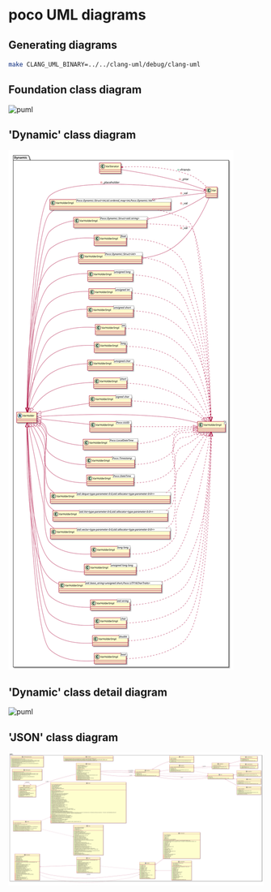 # poco UML diagrams

## Generating diagrams

```bash
make CLANG_UML_BINARY=../../clang-uml/debug/clang-uml
```

## Foundation class diagram

![puml](puml/foundation_class_diagram.svg)

## 'Dynamic' class diagram

![puml](puml/dynamic_class_diagram.svg)

## 'Dynamic' class detail diagram

![puml](puml/dynamic_class_detail_diagram.svg)

## 'JSON' class diagram

![puml](puml/json_class_diagram.svg)
